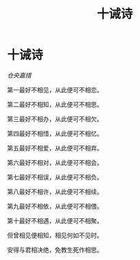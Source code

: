 ﻿---
layout: post
title: 十诫诗
---

# 十诫诗
_仓央嘉措_

第一最好不相见，从此便可不相恋。

第二最好不相知，从此便可不相思。

第三最好不相办，从此便可不相欠。

第四最好不相惜，从此便可不相忆。

第五最好不相爱，从此便可不相弃。

第六最好不相对，从此便可不相会。

第七最好不相误，从此便可不相负。

第八最好不相许，从此便可不相续。

第九最好不相依，从此便可不相偎。

第十最好不相遇，从此便可不相聚。

但曾相见便相知，相见何如不见时。

安得与君相决绝，免教生死作相思。
